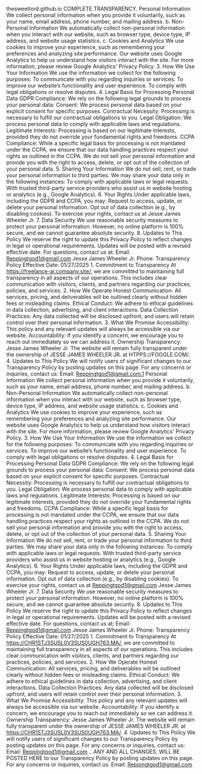 
thesweetlord.github.io COMPLETE TRANSPARENCY. Personal Information We collect personal information when you provide it voluntarily, such as your name, email address, phone number, and mailing address. b. Non-Personal Information We automatically collect non-personal information when you interact with our website, such as browser type, device type, IP address, and website usage statistics. c. Cookies and Analytics We use cookies to improve your experience, such as remembering your preferences and analyzing site performance. Our website uses Google Analytics to help us understand how visitors interact with the site. For more information, please review Google Analytics' Privacy Policy. 3. How We Use Your Information We use the information we collect for the following purposes: To communicate with you regarding inquiries or services. To improve our website’s functionality and user experience. To comply with legal obligations or resolve disputes. 4. Legal Basis for Processing Personal Data GDPR Compliance: We rely on the following legal grounds to process your personal data: Consent: We process personal data based on your explicit consent for specific purposes. Contractual Necessity: Processing is necessary to fulfill our contractual obligations to you. Legal Obligation: We process personal data to comply with applicable laws and regulations. Legitimate Interests: Processing is based on our legitimate interests, provided they do not override your fundamental rights and freedoms. CCPA Compliance: While a specific legal basis for processing is not mandated under the CCPA, we ensure that our data handling practices respect your rights as outlined in the CCPA. We do not sell your personal information and provide you with the right to access, delete, or opt out of the collection of your personal data. 5. Sharing Your Information We do not sell, rent, or trade your personal information to third parties. We may share your data only in the following instances: To comply with applicable laws or legal requests. With trusted third-party service providers who assist us in website hosting or analytics (e.g., Google Analytics). 6. Your Rights Under applicable laws, including the GDPR and CCPA, you may: Request to access, update, or delete your personal information. Opt out of data collection (e.g., by disabling cookies). To exercise your rights, contact us at Jesse James Wheeler Jr. 7. Data Security We use reasonable security measures to protect your personal information. However, no online platform is 100% secure, and we cannot guarantee absolute security. 8. Updates to This Policy We reserve the right to update this Privacy Policy to reflect changes in legal or operational requirements. Updates will be posted with a revised effective date. For questions, contact us at: Email: Reppingtgod1@gmail.com Jesse James Wheeler Jr. Phone: Transparency Policy Effective Date: 01/27/2025 1. Commitment to Transparency At https://freelance-ai.company.site/, we are committed to maintaining full transparency in all aspects of our operations. This includes clear communication with visitors, clients, and partners regarding our practices, policies, and services. 2. How We Operate Honest Communication: All services, pricing, and deliverables will be outlined clearly without hidden fees or misleading claims. Ethical Conduct: We adhere to ethical guidelines in data collection, advertising, and client interactions. Data Collection Practices: Any data collected will be disclosed upfront, and users will retain control over their personal information. 3. What We Promise Accessibility: This policy and any relevant updates will always be accessible via our website. Accountability: If you identify a concern, we encourage you to reach out immediately so we can address it. Ownership Transparency: Jesse James Wheeler Jr. The website will remain fully transparent under the ownership of JESSE JAMES WHEELER JR. at HTPPS://FOOGLE.COM/. 4. Updates to This Policy We will notify users of significant changes to our Transparency Policy by posting updates on this page. For any concerns or inquiries, contact us: Email: Reppingtgod1@gmail.com.1 Personal Information We collect personal information when you provide it voluntarily, such as your name, email address, phone number, and mailing address. b. Non-Personal Information We automatically collect non-personal information when you interact with our website, such as browser type, device type, IP address, and website usage statistics. c. Cookies and Analytics We use cookies to improve your experience, such as remembering your preferences and analyzing site performance. Our website uses Google Analytics to help us understand how visitors interact with the site. For more information, please review Google Analytics' Privacy Policy. 3. How We Use Your Information We use the information we collect for the following purposes: To communicate with you regarding inquiries or services. To improve our website’s functionality and user experience. To comply with legal obligations or resolve disputes. 4. Legal Basis for Processing Personal Data GDPR Compliance: We rely on the following legal grounds to process your personal data: Consent: We process personal data based on your explicit consent for specific purposes. Contractual Necessity: Processing is necessary to fulfill our contractual obligations to you. Legal Obligation: We process personal data to comply with applicable laws and regulations. Legitimate Interests: Processing is based on our legitimate interests, provided they do not override your fundamental rights and freedoms. CCPA Compliance: While a specific legal basis for processing is not mandated under the CCPA, we ensure that our data handling practices respect your rights as outlined in the CCPA. We do not sell your personal information and provide you with the right to access, delete, or opt out of the collection of your personal data. 5. Sharing Your Information We do not sell, rent, or trade your personal information to third parties. We may share your data only in the following instances: To comply with applicable laws or legal requests. With trusted third-party service providers who assist us in website hosting or analytics (e.g., Google Analytics). 6. Your Rights Under applicable laws, including the GDPR and CCPA, you may: Request to access, update, or delete your personal information. Opt out of data collection (e.g., by disabling cookies). To exercise your rights, contact us at Reppingtgod1@gmail.com Jesse James Wheeler Jr. 7. Data Security We use reasonable security measures to protect your personal information. However, no online platform is 100% secure, and we cannot guarantee absolute security. 8. Updates to This Policy We reserve the right to update this Privacy Policy to reflect changes in legal or operational requirements. Updates will be posted with a revised effective date. For questions, contact us at: Email: Reppingtgod1@gmail.com Jesse James Wheeler Jr. Phone: Transparency Policy Effective Date: 01/27/2025 1. Commitment to Transparency At https://CHR1STJ3SUSL0V3SUS0UGH763.MA/, we are committed to maintaining full transparency in all aspects of our operations. This includes clear communication with visitors, clients, and partners regarding our practices, policies, and services. 2. How We Operate Honest Communication: All services, pricing, and deliverables will be outlined clearly without hidden fees or misleading claims. Ethical Conduct: We adhere to ethical guidelines in data collection, advertising, and client interactions. Data Collection Practices: Any data collected will be disclosed upfront, and users will retain control over their personal information. 3. What We Promise Accessibility: This policy and any relevant updates will always be accessible via our website. Accountability: If you identify a concern, we encourage you to reach out immediately so we can address it. Ownership Transparency: Jesse James Wheeler Jr. The website will remain fully transparent under the ownership of JESSE JAMES WHEELER JR. at https://CHR1STJ3SUSL0V3SUS0UGH763.MA/. 4. Updates to This Policy We will notify users of significant changes to our Transparency Policy by posting updates on this page. For any concerns or inquiries, contact us: Email: Reppingtgod1@gmail.com .. ANY AND ALL CHANGES, WILL BE POSTED HERE to our Transparency Policy by posting updates on this page. For any concerns or inquiries, contact us: Email: Reppingtgod1@gmail.com
